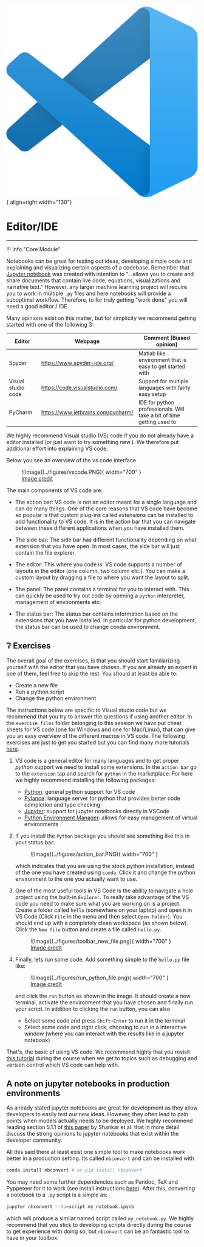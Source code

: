 ![Logo](../figures/icons/vscode.png){ align=right width="130"}

# Editor/IDE

---

!!! info "Core Module"

Notebooks can be great for testing out ideas, developing simple code and explaining and visualizing certain aspects
of a codebase. Remember that [Jupyter notebook](https://jupyter.org/) was created with intention to "...allows you
to create and share documents that contain live code, equations, visualizations and narrative text." However,
any larger machine learning project will require you to work in multiple `.py` files and here notebooks will provide
a suboptimal workflow. Therefore, to for truly getting "work done" you will need a good editor / IDE.

Many opinions exist on this matter, but for simplicity we recommend getting started with one of the following 3:

| Editor             | Webpage                              | Comment (Biased opinion)                                              |
| ------------------ | ------------------------------------ | --------------------------------------------------------------------- |
| Spyder             | <https://www.spyder-ide.org/>        | Matlab like environment that is easy to get started with              |
| Visual studio code | <https://code.visualstudio.com/>     | Support for multiple languages with fairly easy setup                 |
| PyCharm            | <https://www.jetbrains.com/pycharm/> | IDE for python professionals. Will take a bit of time getting used to |

We highly recommend Visual studio (VS) code if you do not already have a editor installed (or just want to try
something new.). We therefore put additional effort into explaining VS code.

Below you see an overview of the vs code interface

<figure markdown>
![Image](../figures/vscode.PNG){ width="700" }
<figcaption> <a href=" https://www.git-tower.com/learn/cheat-sheets/vscode/"> Image credit </a> </figcaption>
</figure>

The main components of VS code are:

* The action bar: VS code is not an editor meant for a single language and can do many things. One of the core reasons
    that VS code have become so popular is that custom plug-ins called *extensions* can be installed to add
    functionality to VS code. It is in the action bar that you can navigate between these different applications
    when you have installed them.

* The side bar: The side bar has different functionality depending on what extension that you have open.
    In most cases, the side bar will just contain the file explorer.

* The editor: This where you code is. VS code supports a number of layouts in the editor (one column, two column etc.).
    You can make a custom layout by dragging a file to where you want the layout to split.

* The panel: The panel contains a terminal for you to interact with. This can quickly be used to try out code by
    opening a `python` interpreter, management of environments etc.

* The status bar: The status bar contains information based on the extensions that you have installed. In particular
    for python development, the status bar can be used to change conda environment.

## ❔ Exercises

The overall goal of the exercises, is that you should start familiarizing yourself with the editor that you have
chosen. If you are already an expert in one of them, feel free to skip the rest. You should at least be able to:

* Create a new file
* Run a python script
* Change the python environment

The instructions below are specific to Visual studio code but we recommend that you try to answer the questions
if using another editor. In the `exercise_files` folder belonging to this session we have put cheat sheets for VS code
(one for Windows and one for Mac/Linux), that can give you an easy overview of the different macros in VS code. The
following exercises are just to get you started but you can find many more tutorials
[here](https://code.visualstudio.com/docs/python/python-tutorial).

1. VS code is a general editor for many languages and to get proper *python* support we need to install some
    extensions. In the `action bar` go to the `extension` tap and search for `python` in the marketplace. For here
    we highly recommend installing the following packages:

    * [Python](https://marketplace.visualstudio.com/items?itemName=ms-python.python): general python support for VS code
    * [Pylance](https://marketplace.visualstudio.com/items?itemName=ms-python.vscode-pylance): language server for
        python that provides better code completion and type checking
    * [Jupyter](https://marketplace.visualstudio.com/items?itemName=ms-toolsai.jupyter): support for jupyter notebooks
        directly in VSCode
    * [Python Environment Manager](https://marketplace.visualstudio.com/items?itemName=donjayamanne.python-environment-manager):
        allows for easy management of virtual environments

2. If you install the `Python` package you should see something like this in your status bar:

    <figure markdown>
    ![Image](../figures/action_bar.PNG){ width="700" }
    </figure>

    which indicates that you are using the stock python installation, instead of the one you have created using `conda`.
    Click it and change the python environment to the one you actually want to use.

3. One of the most useful tools in VS Code is the ability to navigate a hole project using the built-in
    `Explorer`. To really take advantage of the VS code you need to make sure what you are working on is a project.
    Create a folder called `hello` (somewhere on your laptop) and open it in VS Code (Click `File` in the menu and then
    select `Open Folder`). You should end up with a completely clean workspace (as shown below). Click the `New file`
    button and create a file called `hello.py`.

    <figure markdown>
    ![Image](../figures/toolbar_new_file.png){ width="700" }
    <figcaption> <a href="https://code.visualstudio.com/docs/python/python-tutorial"> Image credit </a> </figcaption>
    </figure>

4. Finally, lets run some code. Add something simple to the `hello.py` file like:

    <figure markdown>
    ![Image](../figures/run_python_file.png){ width="700" }
    <figcaption> <a href="https://code.visualstudio.com/docs/python/python-tutorial"> Image credit </a> </figcaption>
    </figure>

    and click the `run` button as shown in the image. It should create a new terminal, activate the environment that you
    have chosen and finally run your script. In addition to clicking the `run` button, you can also

    * Select some code and press `Shift+Enter` to run it in the terminal
    * Select some code and right click, choosing to run in a interactive window (where you can interact with the results
        like in a jupyter notebook)

That's, the basic of using VS code. We recommend highly that you revisit
[this tutorial](https://code.visualstudio.com/docs/python/python-tutorial) during the course when we get to topics such
as debugging and version control which VS code can help with.

## A note on jupyter notebooks in production environments

As already stated jupyter notebooks are great for development as they allow developers to easily test our new ideas.
However, they often lead to pain points when models actually needs to be deployed. We highly recommend reading section
5.1.1 of [this paper](https://arxiv.org/abs/2209.09125) by Shankar et al. that in more detail discuss the strong
opinions to jupyter notebooks that exist within the developer community.

All this said there at least exist one simple tool to make notebooks work better in a production setting. Its called
`nbconvert` and can be installed with

```bash
conda install nbconvert # or pip install nbconvert
```

You may need some further dependencies such as Pandoc, TeX and Pyppeteer for it to work (see install instructions
[here](https://nbconvert.readthedocs.io/en/latest/install.html#installing-nbconvert)). After this, converting a
notebook to a `.py` script is a simple as:

```bash
jupyter nbconvert --to=script my_notebook.ipynb
```

which will produce a similar named script called `my_notebook.py`. We highly recommend that you stick to developing
scripts directly during the course to get experience with doing so, but `nbconvert` can be an fantastic tool to have
in your toolbox.
